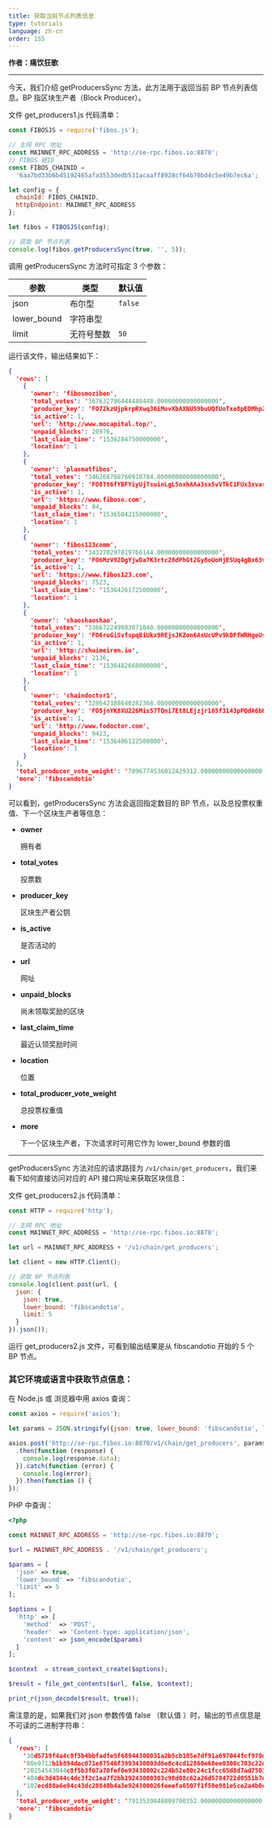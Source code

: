 ```yaml
---
title: 获取当前节点列表信息
type: tutorials
language: zh-cn
order: 155
---
```


**作者：痛饮狂歌**

***

今天，我们介绍 getProducersSync 方法，此方法用于返回当前 BP 节点列表信息。BP 指区块生产者（Block Producer）。

文件 get_producers1.js 代码清单：

```js
const FIBOSJS = require('fibos.js');

// 主网 RPC 地址
const MAINNET_RPC_ADDRESS = 'http://se-rpc.fibos.io:8870';
// FIBOS 链ID
const FIBOS_CHAINID =
  '6aa7bd33b6b45192465afa3553dedb531acaaff8928cf64b70bd4c5e49b7ec6a';

let config = {
  chainId: FIBOS_CHAINID,
  httpEndpoint: MAINNET_RPC_ADDRESS
};

let fibos = FIBOSJS(config);

// 获取 BP 节点列表
console.log(fibos.getProducersSync(true, '', 5));
```

调用 getProducersSync 方法时可指定 3 个参数：

| 参数        | 类型       | 默认值  |
| ----------- | ---------- | ------- |
| json        | 布尔型     | `false` |
| lower_bound | 字符串型   |         |
| limit       | 无符号整数 | `50`    |

运行该文件，输出结果如下：

```json
{
  'rows': [
    {
      'owner': 'fibosmoziben',
      'total_votes': '367632706444448448.00000000000000000',
      'producer_key': 'FO72kzUjpkrpRXwq36iMovXbAXNU59buUQfUoTxe8pEDMhp2G8cD',
      'is_active': 1,
      'url': 'http://www.mocapital.top/',
      'unpaid_blocks': 20976,
      'last_claim_time': '1536284750000000',
      'location': 1
    },
    {
      'owner': 'plasmatfibos',
      'total_votes': '346268768760910784.00000000000000000',
      'producer_key': 'FO8Tt6fYBFYiyUjTsuinLgL5nxhAAa3sx5vVTkC1FUx3xvas2WSZ',
      'is_active': 1,
      'url': 'https://www.fiboso.com',
      'unpaid_blocks': 84,
      'last_claim_time': '1536504215000000',
      'location': 1
    },
    {
      'owner': 'fibos123comm',
      'total_votes': '343270297819766144.00000000000000000',
      'producer_key': 'FO6MzV92DgYjwDa7K3rtc28dPhGt2Gy8oUoHjESUq4gBx63v8num',
      'is_active': 1,
      'url': 'https://www.fibos123.com',
      'unpaid_blocks': 7523,
      'last_claim_time': '1536426172500000',
      'location': 1
    },
    {
      'owner': 'shaoshaoshao',
      'total_votes': '336672249083071040.00000000000000000',
      'producer_key': 'FO6ruGiSvfspqBiUkx9REjsJKZon6AsUcUPv9kDFfWRHgeUsYXya',
      'is_active': 1,
      'url': 'http://shuimeiren.io',
      'unpaid_blocks': 2136,
      'last_claim_time': '1536482668000000',
      'location': 1
    },
    {
      'owner': 'chaindoctor1',
      'total_votes': '328642388640282368.00000000000000000',
      'producer_key': 'FO5jnYK8XU226Mis57TQni7Et8LEjzjr165f3143pPQdA6bKQgEq',
      'is_active': 1,
      'url': 'http://www.fodoctor.com',
      'unpaid_blocks': 9423,
      'last_claim_time': '1536406122500000',
      'location': 1
    }
  ],
  'total_producer_vote_weight': '7896774536012429312.00000000000000000',
  'more': 'fibscandotio'
}
```

可以看到，getProducersSync 方法会返回指定数目的 BP 节点，以及总投票权重值、下一个区块生产者等信息：

* **owner**

  拥有者

* **total_votes**

  投票数

* **producer_key**

  区块生产者公钥

* **is_active**

  是否活动的

* **url**

  网址

* **unpaid_blocks**

  尚未领取奖励的区块

* **last_claim_time**

  最近认领奖励时间

* **location**

  位置

* **total_producer_vote_weight**

  总投票权重值

* **more**

  下一个区块生产者，下次请求时可用它作为 lower_bound 参数的值

***

getProducersSync 方法对应的请求路径为 `/v1/chain/get_producers`，我们来看下如何直接访问对应的 API 接口网址来获取区块信息：

文件 get_producers2.js 代码清单：

```js
const HTTP = require('http');

// 主网 RPC 地址
const MAINNET_RPC_ADDRESS = 'http://se-rpc.fibos.io:8870';

let url = MAINNET_RPC_ADDRESS + '/v1/chain/get_producers';

let client = new HTTP.Client();

// 获取 BP 节点列表
console.log(client.post(url, {
  json: {
    json: true,
    lower_bound: 'fibscandotio',
    limit: 5
  }
}).json());
```

运行 get_producers2.js 文件，可看到输出结果是从 fibscandotio 开始的 5 个 BP 节点。

### 其它环境或语言中获取节点信息：

在 Node.js 或 浏览器中用 axios 查询：

```js
const axios = require('axios');

let params = JSON.stringify({json: true, lower_bound: 'fibscandotio', limit: 5});

axios.post('http://se-rpc.fibos.io:8870/v1/chain/get_producers', params)
  .then(function (response) {
    console.log(response.data);
  }).catch(function (error) {
    console.log(error);
  }).then(function () {
});
```

PHP 中查询：

```php
<?php

const MAINNET_RPC_ADDRESS = 'http://se-rpc.fibos.io:8870';

$url = MAINNET_RPC_ADDRESS . '/v1/chain/get_producers';

$params = [
  'json' => true,
  'lower_bound' => 'fibscandotio',
  'limit' => 5
];

$options = [
  'http' => [
    'method'  => 'POST',
    'header'  => 'Content-type: application/json',
    'content' => json_encode($params)
  ]
];

$context  = stream_context_create($options);

$result = file_get_contents($url, false, $context);

print_r(json_decode($result, true));
```

需注意的是，如果我们对 json 参数传值 false （默认值 ）时，输出的节点信息是不可读的二进制字符串：

```json
{
  'rows': [
	'30d5719f4a4c8f5b4bbfadfe5f68944300031a2b5cb185e7df91a697044fcf970d2045a3a060a693aadd7d5cffd23619b42c0119687474703a2f2f7777772e6d6f6361706974616c2e746f702f88530000802fcc2a3e7505000100',
    '80e9712b1b894dac071e87546f3993430003d6e8c4cd12860e68ee0300c783c22db4e0f42a6a7919b77880f875a29cdfe729011668747470733a2f2f7777772e6669626f736f2e636f6dec010000c053ee43717505000100',
    '20254543044c8f5b3f67a70fef0e93430002c224b52e80c24c1fcc65d8d7ad75038aea46fc7941a8317b368be8e3c61e5fa2011868747470733a2f2f7777772e6669626f733132332e636f6def1e000020483c185f7505000100',
    '404dc3d4344c4dc3f2c1ea7f2bb19243000303c98d08c62a26d5784722d0551b7e93d83d0b94595b63f1041ecd7ed9d741df0114687474703a2f2f736875696d656972656e2e696ff00900000033a13f6c7505000100',
    '102ecd88a6e94c43dc28840b4a3e924300026feeefa6507f1f50e981e5ce2a4b0eb6ac257526d381ecd0d9dd22d16a4f8bd60117687474703a2f2f7777772e666f646f63746f722e636f6d20010000e06d74ba717505000100'
  ],
  'total_producer_vote_weight': '7913539848809700352.00000000000000000',
  'more': 'fibscandotio'
}
```

